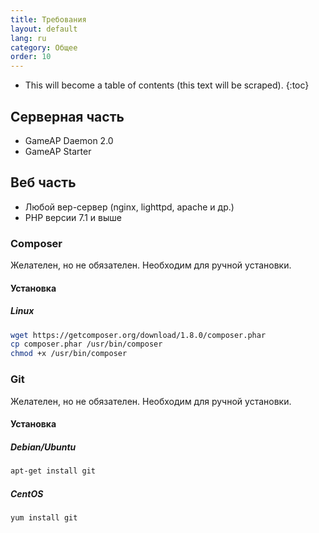 ```yaml
---
title: Требования
layout: default
lang: ru
category: Общее
order: 10
---
```


* This will become a table of contents (this text will be scraped).
{:toc}

## Серверная часть
 
* GameAP Daemon 2.0
* GameAP Starter

## Веб часть

* Любой вер-сервер (nginx, lighttpd, apache и др.)
* PHP версии 7.1 и выше

### Composer

Желателен, но не обязателен. Необходим для ручной установки.

#### Установка

##### Linux
```bash
wget https://getcomposer.org/download/1.8.0/composer.phar
cp composer.phar /usr/bin/composer
chmod +x /usr/bin/composer
```

### Git

Желателен, но не обязателен. Необходим для ручной установки.

#### Установка

##### Debian/Ubuntu

```bash
apt-get install git
```

##### CentOS
```bash
yum install git
```